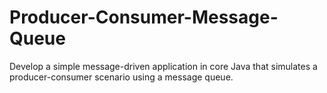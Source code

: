 # Producer-Consumer-Message-Queue
Develop a simple message-driven application in core Java that simulates a producer-consumer scenario using a message queue.

